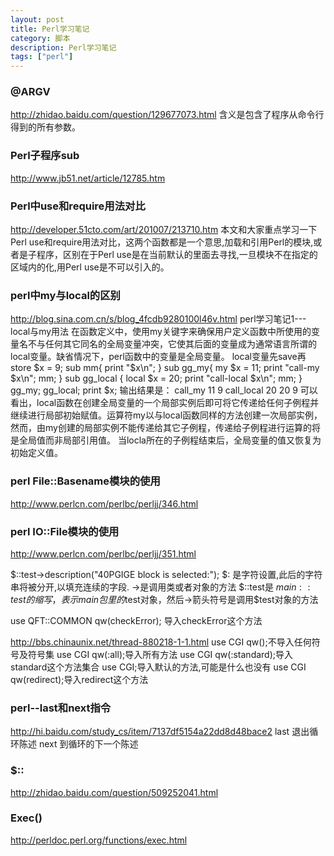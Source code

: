 ```yaml
---
layout: post
title: Perl学习笔记
category: 脚本
description: Perl学习笔记
tags: ["perl"]
---
```




### @ARGV
http://zhidao.baidu.com/question/129677073.html
含义是包含了程序从命令行得到的所有参数。

### Perl子程序sub
http://www.jb51.net/article/12785.htm

### Perl中use和require用法对比
http://developer.51cto.com/art/201007/213710.htm
本文和大家重点学习一下Perl use和require用法对比，这两个函数都是一个意思,加载和引用Perl的模块,或者是子程序，区别在于Perl use是在当前默认的里面去寻找,一旦模块不在指定的区域内的化,用Perl use是不可以引入的。

### perl中my与local的区别
http://blog.sina.com.cn/s/blog_4fcdb9280100l46v.html
perl学习笔记1---local与my用法
      在函数定义中，使用my关键字来确保用户定义函数中所使用的变量名不与任何其它同名的全局变量冲突，它使其后面的变量成为通常语言所谓的local变量。缺省情况下，perl函数中的变量是全局变量。 local变量先save再store
$x = 9;
sub mm{
    print "$x\n";
}
sub gg_my{
    my $x = 11;
    print "call-my $x\n";
    mm;
}
sub gg_local {
    local $x = 20;
    print "call-local $x\n";
    mm;
}
gg_my;
gg_local;
print $x;
输出结果是：
call_my 11
9
call_local 20
20
9
可以看出，local函数在创建全局变量的一个局部实例后即可将它传递给任何子例程并继续进行局部初始赋值。运算符my以与local函数同样的方法创建一次局部实例，然而，由my创建的局部实例不能传递给其它子例程，传递给子例程进行运算的将是全局值而非局部引用值。
当locla所在的子例程结束后，全局变量的值又恢复为初始定义值。

### perl File::Basename模块的使用
http://www.perlcn.com/perlbc/perljj/346.html

### perl IO::File模块的使用
http://www.perlcn.com/perlbc/perljj/351.html

$::test->description("40PGIGE block is selected:");
$: 是字符设置,此后的字符串将被分开,以填充连续的字段. ->是调用类或者对象的方法 $::test是 $main::test的缩写，表示main包里的$test对象，然后->箭头符号是调用$test对象的方法

use QFT::COMMON qw(checkError);
导入checkError这个方法

http://bbs.chinaunix.net/thread-880218-1-1.html
use CGI qw();不导入任何符号及符号集
use CGI qw(:all);导入所有方法
use CGI qw(:standard);导入standard这个方法集合
use CGI;导入默认的方法,可能是什么也没有
use CGI qw(redirect);导入redirect这个方法


### perl--last和next指令
http://hi.baidu.com/study_cs/item/7137df5154a22dd8d48bace2
last 退出循环陈述
next 到循环的下一个陈述

### $::
http://zhidao.baidu.com/question/509252041.html

### Exec()
http://perldoc.perl.org/functions/exec.html